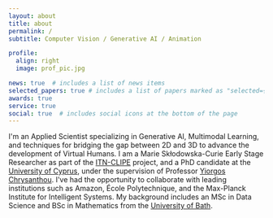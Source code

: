 ```yaml
---
layout: about
title: about
permalink: /
subtitle: Computer Vision / Generative AI / Animation

profile:
  align: right
  image: prof_pic.jpg

news: true  # includes a list of news items
selected_papers: true # includes a list of papers marked as "selected={true}"
awards: true
service: true
social: true  # includes social icons at the bottom of the page
---
```


I'm an Applied Scientist specializing in Generative AI, Multimodal Learning, and techniques 
for bridging the gap between 2D and 3D to advance the development of Virtual Humans. 
I am a Marie Skłodowska-Curie Early Stage Researcher as part of the 
[ITN-CLIPE](https://www.clipe-itn.eu/) project, and a PhD candidate at the
 [University of Cyprus](http://www.cs.ucy.ac.cy/), under the supervision of
  Professor [Yiorgos Chrysanthou](https://www.cs.ucy.ac.cy/~yiorgos/). 
I've had the opportunity to collaborate with leading institutions such as Amazon, 
École Polytechnique, and the Max-Planck Institute for Intelligent Systems.
My background includes an MSc in Data Science and BSc in Mathematics from the
 [University of Bath](https://www.bath.ac.uk/). 